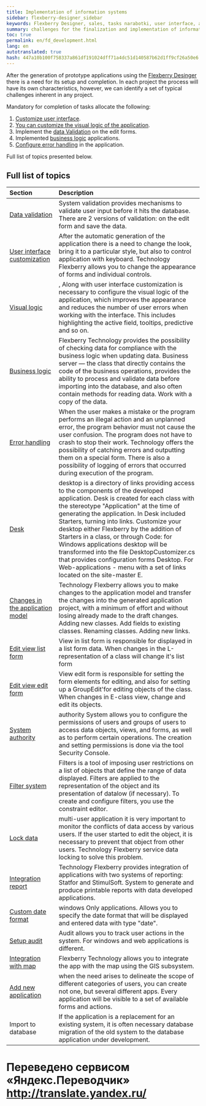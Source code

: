 ```yaml
--- 
title: Implementation of information systems 
sidebar: flexberry-designer_sidebar 
keywords: Flexberry Designer, sales, tasks narabotki, user interface, application logic, data validation, prototype, Refine prototype, the steps for creating application 
summary: challenges for the finalization and implementation of information systems 
toc: true 
permalink: en/fd_development.html 
lang: en 
autotranslated: true 
hash: 447a10b100f758337a861df191024dff71a4dc51d140587b62d1ff9cf26a50e6 
--- 
```


After the generation of prototype applications using the [Flexberry Desinger](fd_landing_page.html) there is a need for its setup and completion. In each project the process will have its own characteristics, however, we can identify a set of typical challenges inherent in any project. 

Mandatory for completion of tasks allocate the following: 
1. [Customize user interface](fw_customizing-the-user-interface.html). 
2. [You can customize the visual logic of the application](fw_visual-logic.html). 
3. Implement the [data Validation](fw_edit-form-validation.html) on the edit forms. 
4. Implemented [business logic](fo_business-logic.html) applications. 
5. [Configure error handling](fp_error-handle.html) in the application. 

Full list of topics presented below. 

## Full list of topics 

Section | Description 
:-------------------------------------------------|:------------------------------------------------ 
[Data validation](fw_edit-form-validation.html) | System validation provides mechanisms to validate user input before it hits the database. There are 2 versions of validation: on the edit form and save the data. 
[User interface customization](fw_customizing-the-user-interface.html) | After the automatic generation of the application there is a need to change the look, bring it to a particular style, but also to control application with keyboard. Technology Flexberry allows you to change the appearance of forms and individual controls. 
[Visual logic](fw_visual-logic.html)|, Along with user interface customization is necessary to configure the visual logic of the application, which improves the appearance and reduces the number of user errors when working with the interface. This includes highlighting the active field, tooltips, predictive and so on. 
[Business logic](fo_business-logic.html) | Flexberry Technology provides the possibility of checking data for compliance with the business logic when updating data. Business server — the class that directly contains the code of the business operations, provides the ability to process and validate data before importing into the database, and also often contain methods for reading data. Work with a copy of the data. 
[Error handling](fp_error-handle.html) | When the user makes a mistake or the program performs an illegal action and an unplanned error, the program behavior must not cause the user confusion. The program does not have to crash to stop their work. Technology offers the possibility of catching errors and outputting them on a special form. There is also a possibility of logging of errors that occurred during execution of the program. 
[Desk](fw_app-desktop.html) | desktop is a directory of links providing access to the components of the developed application. Desk is created for each class with the stereotype "Application" at the time of generating the application. In Desk included Starters, turning into links. Customize your desktop either Flexberry by the addition of Starters in a class, or through Code: for Windows applications desktop will be transformed into the file <ApplicationName>DesktopCustomizer.cs that provides configuration forms Desktop. For Web-applications - menu with a set of links located on the site-master E. 
[Changes in the application model](fd_change-model.html) | Technology Flexberry allows you to make changes to the application model and transfer the changes into the generated application project, with a minimum of effort and without losing already made to the draft changes. Adding new classes. Add fields to existing classes. Renaming classes. Adding new links. 
[Edit view list form](fd_listform.html) | View in list form is responsible for displayed in a list form data. When changes in the L-representation of a class will change it's list form 
[Edit view edit form](fd_change-e-view.html) | View edit form is responsible for setting the form elements for editing, and also for setting up a GroupEdit'for editing objects of the class. When changes in E-class view, change and edit its objects. 
[System authority](efs_secutity.html) | authority System allows you to configure the permissions of users and groups of users to access data objects, views, and forms, as well as to perform certain operations. The creation and setting permissions is done via the tool Security Console. 
[Filter system](fw_filtersand-limits.html) | Filters is a tool of imposing user restrictions on a list of objects that define the range of data displayed. Filters are applied to the representation of the object and its presentation of datalow (if necessary). To create and configure filters, you use the constraint editor. 
[Lock data](fo_lock-service.html) | multi-user application it is very important to monitor the conflicts of data access by various users. If the user started to edit the object, it is necessary to prevent that object from other users. Technology Flexberry service data locking to solve this problem. 
[Integration report](fp_create-uni-report.html) | Technology Flexberry provides integration of applications with two systems of reporting: Statfor and StimulSoft. System to generate and produce printable reports with data developed applications. 
[Custom date format](fw_date-format.html) | windows Only applications. Allows you to specify the date format that will be displayed and entered data with type "date". 
[Setup audit](efs_audit.html) | Audit allows you to track user actions in the system. For windows and web applications is different. 
[Integration with map](fg_landing_page.html) | Flexberry Technology allows you to integrate the app with the map using the GIS subsystem. 
[Add new application](fd_application.html) | when the need arises to delineate the scope of different categories of users, you can create not one, but several different apps. Every application will be visible to a set of available forms and actions. 
Import to database | If the application is a replacement for an existing system, it is often necessary database migration of the old system to the database application under development. 



 # Переведено сервисом «Яндекс.Переводчик» http://translate.yandex.ru/